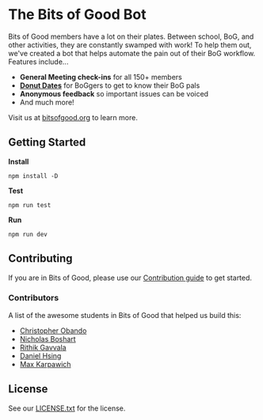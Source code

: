# The Bits of Good Bot

Bits of Good members have a lot on their plates. Between school, BoG, and other activities, they are constantly swamped with work! To help them out, we've created a bot that helps automate the pain out of their BoG workflow. Features include...

- **General Meeting check-ins** for all 150+ members
- **[Donut Dates](https://www.donut.com/pairing/)** for BoGgers to get to know their BoG pals
- **Anonymous feedback** so important issues can be voiced
- And much more!

Visit us at [bitsofgood.org](https://bitsofgood.org) to learn more.

## Getting Started
**Install**
```
npm install -D
```
**Test**
```
npm run test
```
**Run**
```
npm run dev
```


## Contributing

If you are in Bits of Good, please use our [Contribution guide](https://github.com/GTBitsOfGood/bog-bot/blob/master/CONTRIBUTING.md) to get started.

### Contributors

A list of the awesome students in Bits of Good that helped us build this:

- [Christopher Obando](https://github.com/chrisjobando)
- [Nicholas Boshart](https://github.com/nichabosh)
- [Rithik Gavvala](https://github.com/rithikgavvala)
- [Daniel Hsing](https://github.com/arthelon)
- [Max Karpawich](https://github.com/karpawich)

## License

See our [LICENSE.txt](https://github.com/GTBitsOfGood/bog-bot/blob/master/LICENSE.txt) for the license.